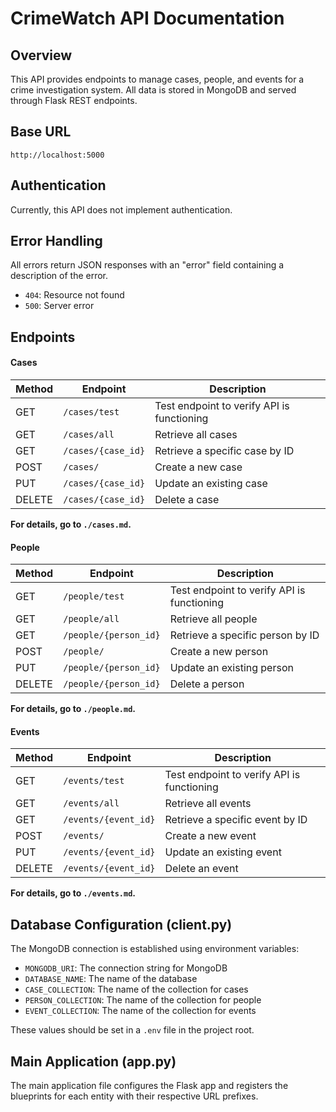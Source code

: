 # CrimeWatch API Documentation

## Overview

This API provides endpoints to manage cases, people, and events for a crime investigation system. All data is stored in MongoDB and served through Flask REST endpoints.

## Base URL

`http://localhost:5000`

## Authentication

Currently, this API does not implement authentication.

## Error Handling

All errors return JSON responses with an "error" field containing a description of the error.

- `404`: Resource not found
- `500`: Server error

## Endpoints

#### Cases

| Method | Endpoint           | Description                                |
| ------ | ------------------ | ------------------------------------------ |
| GET    | `/cases/test`      | Test endpoint to verify API is functioning |
| GET    | `/cases/all`       | Retrieve all cases                         |
| GET    | `/cases/{case_id}` | Retrieve a specific case by ID             |
| POST   | `/cases/`          | Create a new case                          |
| PUT    | `/cases/{case_id}` | Update an existing case                    |
| DELETE | `/cases/{case_id}` | Delete a case                              |

<strong> For details, go to `./cases.md`. </strong>

#### People

| Method | Endpoint              | Description                                |
| ------ | --------------------- | ------------------------------------------ |
| GET    | `/people/test`        | Test endpoint to verify API is functioning |
| GET    | `/people/all`         | Retrieve all people                        |
| GET    | `/people/{person_id}` | Retrieve a specific person by ID           |
| POST   | `/people/`            | Create a new person                        |
| PUT    | `/people/{person_id}` | Update an existing person                  |
| DELETE | `/people/{person_id}` | Delete a person                            |

<strong> For details, go to `./people.md`. </strong>

#### Events

| Method | Endpoint             | Description                                |
| ------ | -------------------- | ------------------------------------------ |
| GET    | `/events/test`       | Test endpoint to verify API is functioning |
| GET    | `/events/all`        | Retrieve all events                        |
| GET    | `/events/{event_id}` | Retrieve a specific event by ID            |
| POST   | `/events/`           | Create a new event                         |
| PUT    | `/events/{event_id}` | Update an existing event                   |
| DELETE | `/events/{event_id}` | Delete an event                            |

<strong> For details, go to `./events.md`. </strong>

## Database Configuration (client.py)

The MongoDB connection is established using environment variables:

- `MONGODB_URI`: The connection string for MongoDB
- `DATABASE_NAME`: The name of the database
- `CASE_COLLECTION`: The name of the collection for cases
- `PERSON_COLLECTION`: The name of the collection for people
- `EVENT_COLLECTION`: The name of the collection for events

These values should be set in a `.env` file in the project root.

## Main Application (app.py)

The main application file configures the Flask app and registers the blueprints for each entity with their respective URL prefixes.
